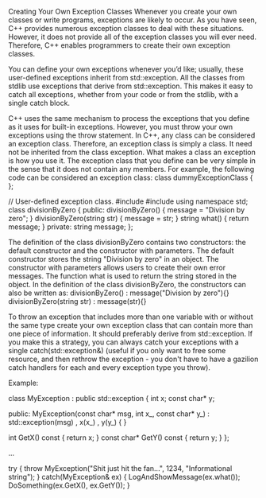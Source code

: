 Creating Your Own Exception Classes
Whenever you create your own classes or write programs, exceptions are likely to
occur. As you have seen, C++ provides numerous exception classes to deal with
these situations. However, it does not provide all of the exception classes you will ever need. Therefore, C++ enables programmers to create their own exception classes.

You can define your own exceptions whenever you’d like; usually, these
user-defined exceptions inherit from std::exception. All the classes from stdlib
use exceptions that derive from std::exception. This makes it easy to catch
all exceptions, whether from your code or from the stdlib, with a single
catch block.

C++ uses the same mechanism to process the exceptions that you define as it uses
for built-in exceptions. However, you must throw your own exceptions using the
throw statement.
In C++, any class can be considered an exception class. Therefore, an exception class
is simply a class. It need not be inherited from the class exception. What makes a
class an exception is how you use it.
The exception class that you define can be very simple in the sense that it does not
contain any members. For example, the following code can be considered an exception class:
class dummyExceptionClass
{
};



// User-defined exception class.
#include <iostream>
#include <string>
using namespace std;
class divisionByZero
{
public:
  divisionByZero()
  {
    message = "Division by zero";
  }
  divisionByZero(string str)
  {
    message = str;
  }
  string what()
  {
    return message;
  }
private:
    string message;
};

The definition of the class divisionByZero contains two constructors: the default
constructor and the constructor with parameters. The default constructor stores the
string "Division by zero" in an object. The constructor with parameters allows
users to create their own error messages. The function what is used to return the
string stored in the object.
In the definition of the class divisionByZero, the constructors can also be
written as:
divisionByZero() : message("Division by zero"){}
divisionByZero(string str) : message(str){}
















To throw an exception that includes more than one variable with or without the same type  create your own exception class that can contain more than one piece of information. It should preferably derive from std::exception. If you make this a strategy, you can always catch your exceptions with a single catch(std::exception&) (useful if you only want to free some resource, and then rethrow the exception - you don't have to have a gazilion catch handlers for each and every exception type you throw).

Example:

class MyException : public std::exception {
   int x;
   const char* y;

public:
   MyException(const char* msg, int x_, const char* y_)
      : std::exception(msg)
      , x(x_)
      , y(y_) {
   }

   int GetX() const { return x; }
   const char* GetY() const { return y; }
};

...

try {
   throw MyException("Shit just hit the fan...", 1234, "Informational string");
} catch(MyException& ex) {
   LogAndShowMessage(ex.what());
   DoSomething(ex.GetX(), ex.GetY());
}
